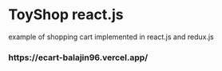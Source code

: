 # ToyShop react.js

example of shopping cart implemented in react.js and redux.js

<h3> https://ecart-balajin96.vercel.app/</h3>

